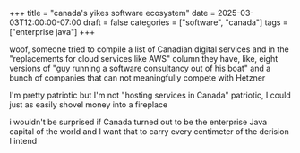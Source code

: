 +++
title = "canada's yikes software ecosystem"
date = 2025-03-03T12:00:00-07:00
draft = false
categories = ["software", "canada"]
tags = ["enterprise java"]
+++

woof, someone tried to compile a list of Canadian digital services and in the "replacements for cloud services like AWS" column they have, like, eight versions of "guy running a software consultancy out of his boat" and a bunch of companies that can not meaningfully compete with Hetzner

I'm pretty patriotic but I'm not "hosting services in Canada" patriotic, I could just as easily shovel money into a fireplace

i wouldn't be surprised if Canada turned out to be the enterprise Java capital of the world and I want that to carry every centimeter of the derision I intend